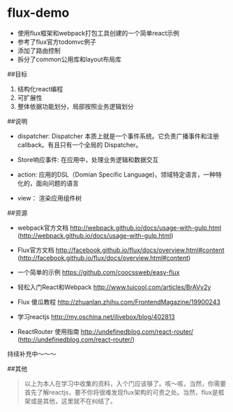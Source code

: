 # flux-demo
- 使用flux框架和webpack打包工具创建的一个简单react示例
- 参考了flux官方todomvc例子
- 添加了路由控制
- 拆分了common公用库和layout布局库

##目标
>
1. 结构化react编程
2. 可扩展性
3. 整体依据功能划分，局部按照业务逻辑划分

##说明
- dispatcher:
Dispatcher 本质上就是一个事件系统。它负责广播事件和注册 callback。有且只有一个全局的 Dispatcher。

- Store响应事件:
在应用中，处理业务逻辑和数据交互

- action:
应用的DSL（Domian Specific Language)，领域特定语言，一种特化的，面向问题的语言

- view：
渲染应用组件树

##资源
- webpack官方文档
http://webpack.github.io/docs/usage-with-gulp.html
(http://webpack.github.io/docs/usage-with-gulp.html)

- Flux官方文档
http://facebook.github.io/flux/docs/overview.html#content
(http://facebook.github.io/flux/docs/overview.html#content)

- 一个简单的示例
https://github.com/coocssweb/easy-flux

- 轻松入门React和Webpack
http://www.tuicool.com/articles/BrAVv2y

- Flux 傻瓜教程
http://zhuanlan.zhihu.com/FrontendMagazine/19900243

- 学习reactjs
http://my.oschina.net/ilivebox/blog/402813

- ReactRouter 使用指南
http://undefinedblog.com/react-router/
(http://undefinedblog.com/react-router/)

持续补充中～～～


##其他
> 以上为本人在学习中收集的资料，入个门应该够了。咳～咳，当然，你需要首先了解reactjs，要不你将很难发现flux架构的可贵之处。当然，flux是框架或是其他，这里就不在纠结了。